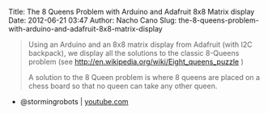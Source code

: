 Title: The 8 Queens Problem with Arduino and Adafruit 8x8 Matrix display
Date: 2012-06-21 03:47
Author: Nacho Cano
Slug: the-8-queens-problem-with-arduino-and-adafruit-8x8-matrix-display

> Using an Arduino and an 8x8 matrix display from Adafruit (with I2C
> backpack), we display all the solutions to the classic 8-Queens
> problem (see http://en.wikipedia.org/wiki/Eight_queens_puzzle )
>
> A solution to the 8 Queen problem is where 8 queens are placed on a
> chess board so that no queen can take any other queen.

- @stormingrobots | [youtube.com][]

  [youtube.com]: https://www.youtube.com/watch?v=5a2xIh6xgo4
    "The 8 Queens Problem with Arduino and Adafruit 8x8 Matrix display"
